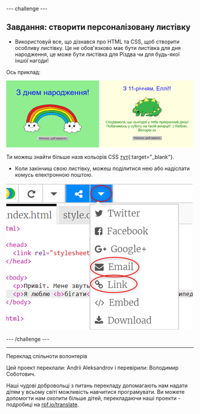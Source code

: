 --- challenge ---

## Завдання: створити персоналізовану листівку

+ Використовуй все, що дізнався про HTML та CSS, щоб створити особливу листівку. Це не обов'язково має бути листівка для дня народження, це може бути листівка для Різдва чи для будь-якої іншої нагоди!

Ось приклад:

![знімок екрана](images/birthday-final.png)

Ти можеш знайти більше назв кольорів CSS [тут](http://jumpto.cc/colours){:target="_blank"}.

+ Коли закінчиш свою листівку, можеш поділитися нею або надіслати комусь електронною поштою.

![знімок екрана](images/birthday-share.png)

--- /challenge ---


***
Переклад спільноти волонтерів

Цей проект переклали: Andrii Aleksandrov і перевірили: Володимир Соботович.

Наші чудові добровольці з питань перекладу допомагають нам надати дітям у всьому світі можливість навчитися програмувати. Ви можете допомогти нам охопити більше дітей, перекладаючи наші проекти - подробиці на [rpf.io/translate](https://rpf.io/translate).